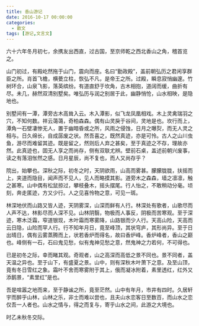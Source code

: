 ```yaml
---
title: 香山游记
date: 2016-10-17 00:00:00
categories:
  - 散文
tags: [游记,文言文]
---
```


六十六年冬月初七，余携友出西直，过古国，至京师乾之西北香山之角，稽首览之。

山门初过，有殿屹然拖于山门，震向而座。名曰“勤政殿”，盖前朝弘历之君闲享群臣之所。肖首飞檐，横甍立柱，恢弘不凡，是帝王之所。过殿，瞬息寂悄幽邃。竹树环合，山泉飞影，落英缤纷。有道直舒于坎角，古木相抱，道阔而缓，曲折有尽。未几，赫然双清别墅矣。唯弘历与润之别居于此，幽静悄怆，山水相映，是隐地也。

别墅间有一潭，潭旁古木高耸入云。木入潭影，似飞龙凤凰相戏。木上灵禽瑞羽之穴，不知何数。祥云蔼蔼，奇柏森森。偶有山灵戾于谷间，灵地是也。坎行而上，潭角一石壁凄惨无人，置于幽暗昏或之所，风雨之侵蚀，日月之曝烮，而无人灵之相与。日久绵长，自成孱废之状。然吾喜之，既然真迹，亦是可怜。古人之山川虫鱼，游尽而难留其迹。既是留之，然则后人弃之甚矣，至于真迹之不存，理故亦然。此真迹也，固无人享之而尚存，侧有双联尤辨。壁前石桌，盖述前朝兴废事，读之有落泪怅然之感。日月星辰，尚不复也，而人又尚存乎？

<!-- more -->

院出，始攀也。深秋之际，初冬之时，天阴欲雨，山高而雾甚。朦朦胧胧，扶摇而上，夹道而隐目，闻声而不见人，见人而略摸其影。道旁木之森森，墙之凛凛，触之甚寒。山中偶有松鼠掠过，攀枝叠木，摇头摆尾。行人怡之，不敢稍动分毫。顷刻，奔走匿迹，方又少行。人之见喜怜物之意，可见一斑。

林深地伏而山路又皆人迹，天阴雾深，山深而鲜有人行。林深处有歌者，山歌尽而人声不达，林影尽而人深不见。山林阴翳，物极而人事反，阴极而苦寒观。至于深迹，寒木泛霜，窄道银现，木叶霜而寒雾降，山路银而少人行。天高山险，天高而云日隐，山险而罕人行。行不知年月日，竟至峰顶，其状穹庐，其形尚异。至于日出晴日，偶有云雾蒸腾而上，状若香炉而得名，故曰香炉峰。香炉峰者，香山之巅也。峰侧有一石，石曰鬼见愁，似有鬼神见愁之意，然鬼神之力若何，不可得也。

已是初冬之际，幸而睹其观。奇观者，山之高深而高低之景不同也。景不同者，盖天温之异也。至于山下，有盛夏之景。山中，则有深秋木叶萧下之意。及至山顶，竟有冬日雪红之象。霜叶不舍而寒雾附于其上，俄而凝冰附着，素里透红，红外又添鹅景，“素里红”是也。

吾是喧嚣之地而来，至于静谧之所，竟至茫然。山中有年月，市井有四时。久居轩宇而醉乎山林，山林之乐，非士而难以尝也，且夫山水恋客日至数百，而山水之恋仅吾一人者也。山水之情与，得之而复与，寄乎山水之间，此游之大境也。

时乙未秋冬交际。 
